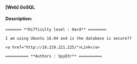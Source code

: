 #### [Web] GoSQL  

#### Description:   

```
======= **Difficulty level : Hard** ========

I am using Ubuntu 16.04 and is the database is secure??

<a href="http://18.219.221.225/">Link</a>

========== **Authors : SpyD3r** ==========


```

